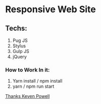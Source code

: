# Responsive Web Site
## Techs:
1. Pug JS
2. Stylus
3. Gulp JS
4. jQuery

### How to Work In it:
1. Yarn install / npm install
2. yarn / npm run start

[Thanks Keven Powell](https://www.youtube.com/watch?v=SmolT-tV5Lw&list=PL4-IK0AVhVjOH5r4GAtlk1-tLUlEdiqXG&index=6)